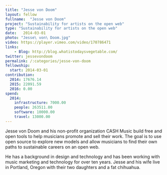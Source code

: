 ```yaml
---
title: "Jesse von Doom"
layout: fellow
fullname:  "Jesse von Doom"
project: "Sustainability for artists on the open web"
type: "Sustainability for artists on the open web"
date:   2014-03-01
photo: "Jesse\ von\ Doom.jpg"
video: https://player.vimeo.com/video/170786471
links:
    - Blog: http://blog.whatistodaysvegetable.com/
twitter: jessevondoom
permalink: /:categories/jesse-von-doom
fellowship:
  start: 2014-03-01
contribution:
  2014: 17676.14
  2015: 22091.59
  2016: 0.00
spend:
  2014:
    infrastructure: 7000.00
    people: 263511.00
    software: 10000.00
    travel: 13000.00
---
```


Jesse von Doom and his non-profit organization CASH Music build free and open tools to help musicians promote and sell their work. The goal is to use open source to explore new models and allow musicians to find their own paths to sustainable careers on an open web.

He has a background in design and technology and has been working with music marketing and technology for over ten years. Jesse and his wife live in Portland, Oregon with their two daughters and a fat chihuahua.
